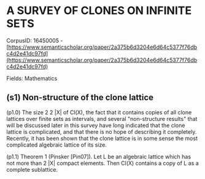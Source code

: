 # A SURVEY OF CLONES ON INFINITE SETS

CorpusID: 16450005 - [https://www.semanticscholar.org/paper/2a375b6d3204e6d64c5377f76dbc4d2e41dc97fd](https://www.semanticscholar.org/paper/2a375b6d3204e6d64c5377f76dbc4d2e41dc97fd)

Fields: Mathematics

## (s1) Non-structure of the clone lattice
(p1.0) The size 2 2 |X| of Cl(X), the fact that it contains copies of all clone lattices over finite sets as intervals, and several "non-structure results" that will be discussed later in this survey have long indicated that the clone lattice is complicated, and that there is no hope of describing it completely. Recently, it has been shown that the clone lattice is in some sense the most complicated algebraic lattice of its size.

(p1.1) Theorem 1 (Pinsker [Pin07]). Let L be an algebraic lattice which has not more than 2 |X| compact elements. Then Cl(X) contains a copy of L as a complete sublattice.
